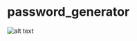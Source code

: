 # password_generator

![alt text](https://github.com/neeshu05/password_generator/blob/[branch]/image.jpg?raw=true)
